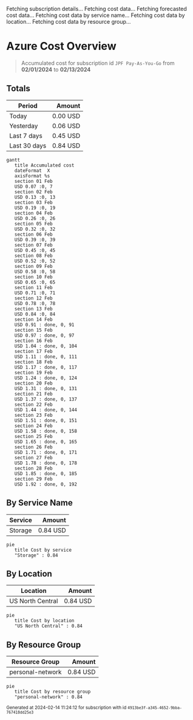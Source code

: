 Fetching subscription details...
Fetching cost data...
Fetching forecasted cost data...
Fetching cost data by service name...
Fetching cost data by location...
Fetching cost data by resource group...
# Azure Cost Overview

> Accumulated cost for subscription id `JPF Pay-As-You-Go` from **02/01/2024** to **02/13/2024**

## Totals

|Period|Amount|
|---|---:|
|Today|0.00 USD|
|Yesterday|0.06 USD|
|Last 7 days|0.45 USD|
|Last 30 days|0.84 USD|

```mermaid
gantt
   title Accumulated cost
   dateFormat  X
   axisFormat %s
   section 01 Feb
   USD 0.07 :0, 7
   section 02 Feb
   USD 0.13 :0, 13
   section 03 Feb
   USD 0.19 :0, 19
   section 04 Feb
   USD 0.26 :0, 26
   section 05 Feb
   USD 0.32 :0, 32
   section 06 Feb
   USD 0.39 :0, 39
   section 07 Feb
   USD 0.45 :0, 45
   section 08 Feb
   USD 0.52 :0, 52
   section 09 Feb
   USD 0.58 :0, 58
   section 10 Feb
   USD 0.65 :0, 65
   section 11 Feb
   USD 0.71 :0, 71
   section 12 Feb
   USD 0.78 :0, 78
   section 13 Feb
   USD 0.84 :0, 84
   section 14 Feb
   USD 0.91 : done, 0, 91
   section 15 Feb
   USD 0.97 : done, 0, 97
   section 16 Feb
   USD 1.04 : done, 0, 104
   section 17 Feb
   USD 1.11 : done, 0, 111
   section 18 Feb
   USD 1.17 : done, 0, 117
   section 19 Feb
   USD 1.24 : done, 0, 124
   section 20 Feb
   USD 1.31 : done, 0, 131
   section 21 Feb
   USD 1.37 : done, 0, 137
   section 22 Feb
   USD 1.44 : done, 0, 144
   section 23 Feb
   USD 1.51 : done, 0, 151
   section 24 Feb
   USD 1.58 : done, 0, 158
   section 25 Feb
   USD 1.65 : done, 0, 165
   section 26 Feb
   USD 1.71 : done, 0, 171
   section 27 Feb
   USD 1.78 : done, 0, 178
   section 28 Feb
   USD 1.85 : done, 0, 185
   section 29 Feb
   USD 1.92 : done, 0, 192
```

## By Service Name

|Service|Amount|
|---|---:|
|Storage|0.84 USD|

```mermaid
pie
   title Cost by service
   "Storage" : 0.84
```

## By Location

|Location|Amount|
|---|---:|
|US North Central|0.84 USD|

```mermaid
pie
   title Cost by location
   "US North Central" : 0.84
```

## By Resource Group

|Resource Group|Amount|
|---|---:|
|personal-network|0.84 USD|

```mermaid
pie
   title Cost by resource group
   "personal-network" : 0.84
```

<sup>Generated at 2024-02-14 11:24:12 for subscription with id `4913be3f-a345-4652-9bba-767418dd25e3`</sup>
